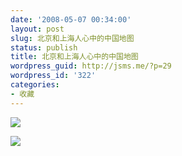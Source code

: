```yaml
---
date: '2008-05-07 00:34:00'
layout: post
slug: 北京和上海人心中的中国地图
status: publish
title: 北京和上海人心中的中国地图
wordpress_guid: http://jsms.me/?p=29
wordpress_id: '322'
categories:
- 收藏
---
```


![](http://vipfiles.blogbus.com/mopa.blogbus.com/files/12100680000.jpg)  

![](http://photo1.bababian.com/upload11/20080506/316B7C03CD4F8F3A69F7D35CD597F5D9.jpg)   

